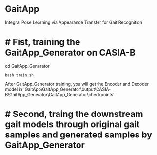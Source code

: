 # GaitApp
Integral Pose Learning via Appearance Transfer for Gait Recognition

# # Fist, training the GaitApp_Generator on CASIA-B
cd GaitApp_Generator
```
bash train.sh
```

After GaitApp_Generator training, you will get the Encoder and Decoder model in 'GaitApp\GaitApp_Generator\output\CASIA-B\GaitApp_Generator\GaitApp_Generator\checkpoints'

# # Second, traing the downstream gait models through original gait samples and generated samples by GaitApp_Generator

